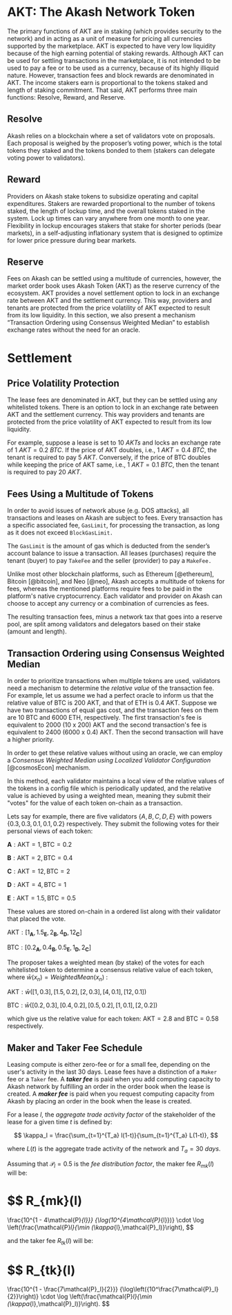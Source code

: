 # AKT: The Akash Network Token

The primary functions of AKT are in staking (which provides security to the network) and in acting as a unit of measure for pricing all currencies supported by the marketplace. AKT is expected to have very low liquidity because of the high earning potential of staking rewards. Although AKT can be used for settling transactions in the marketplace, it is not intended to be used to pay a fee or to be used as a currency, because of its highly illiquid nature. However, transaction fees and block rewards are denominated in AKT. The income stakers earn is proportional to the tokens staked and length of staking commitment. That said, AKT performs three main functions: Resolve, Reward, and Reserve.

## Resolve
Akash relies on a blockchain where a set of validators vote on proposals. Each proposal is weighed by the proposer’s voting power, which is the total tokens they staked and the tokens bonded to them (stakers can delegate voting power to validators). 

## Reward
Providers on Akash stake tokens to subsidize operating and capital expenditures. Stakers are rewarded proportional to the number of tokens staked, the length of lockup time, and the overall tokens staked in the system. Lock up times can vary anywhere from one month to one year. Flexibility in lockup encourages stakers that stake for shorter periods (bear markets), in a self-adjusting inflationary system that is designed to optimize for lower price pressure during bear markets.

## Reserve
Fees on Akash can be settled using a multitude of currencies, however, the market order book uses Akash Token (AKT) as the reserve currency of the ecosystem. AKT provides a novel settlement option to lock in an exchange rate between AKT and the settlement currency. This way, providers and tenants are protected from the price volatility of AKT expected to result from its low liquidity. In this section, we also present a mechanism “Transaction Ordering using Consensus Weighted Median” to establish exchange rates without the need for an oracle.

# Settlement 

## Price Volatility Protection

The lease fees are denominated in AKT, but they can be settled using any whitelisted tokens. There is an option to lock in an exchange rate between AKT and the settlement currency. This way providers and tenants are protected from the price volatility of AKT expected to result from its low liquidity.

For example, suppose a lease is set to $10~AKTs$ and locks an exchange rate of $1~AKT = 0.2~BTC$. If the price of AKT doubles, i.e., $1~AKT = 0.4~BTC$, the tenant is required to pay $5~AKT$. Conversely, if the price of BTC doubles while keeping the price of AKT same, i.e., $1~AKT = 0.1~BTC$, then the tenant is required to pay $20~AKT$.
		
## Fees Using a Multitude of Tokens

In order to avoid issues of network abuse (e.g. DOS attacks), all transactions and leases on Akash are subject to fees. Every transaction has a specific associated fee, `GasLimit`, for processing the transaction, as long as it does not exceed `BlockGasLimit.`

The `GasLimit` is the amount of gas which is deducted from the sender’s account balance to issue a transaction. All leases (purchases) require the tenant (buyer) to pay `TakeFee` and the seller (provider) to pay a `MakeFee.` 

Unlike most other blockchain platforms, such as Ethereum [@ethereum], Bitcoin [@bitcoin], and Neo [@neo], Akash accepts a multitude of tokens for fees, whereas the mentioned platforms require fees to be paid in the platform's native cryptocurrency. Each validator and provider on Akash can choose to accept any currency or a combination of currencies as fees.

The resulting transaction fees, minus a network tax that goes into a reserve pool, are split among validators and delegators based on their stake (amount and length).

## Transaction Ordering using Consensus Weighted Median

In order to prioritize transactions when multiple tokens are used, validators need a mechanism to determine the *relative value* of the transaction fee. For example, let us assume we had a perfect oracle to inform us that the relative value of BTC is 200 AKT, and that of ETH is 0.4 AKT. Suppose we have two transactions of equal gas cost, and the transaction fees on them are 10 BTC and 6000 ETH, respectively. The first transaction's fee is equivalent to 2000 (10 x 200) AKT and the second transaction's fee is equivalent to 2400 (6000 x 0.4) AKT. Then the second transaction will have a higher priority.

In order to get these relative values without using an oracle, we can employ a *Consensus Weighted Median using Localized Validator Configuration* [@cosmosEcon] mechanism.

In this method, each validator maintains a local view of the relative values of the tokens in a config file which is periodically updated, and the relative value is achieved by using a weighted mean, meaning they submit their "votes" for the value of each token on-chain as a transaction.

Lets say for example, there are five validators $\{A,B,C,D,E$} with powers $\{0.3,0.3,0.1,0.1,0.2\}$ respectively. They submit the following votes for their personal views of each token:

$\mathbf{A}: \mathsf{AKT} = 1, \mathsf{BTC} = 0.2$

$\mathbf{B}: \mathsf{AKT} = 2, \mathsf{BTC} = 0.4$

$\mathbf{C}: \mathsf{AKT} = 12, \mathsf{BTC} = 2$

$\mathbf{D}: \mathsf{AKT} = 4, \mathsf{BTC} = 1$

$\mathbf{E}: \mathsf{AKT} = 1.5, \mathsf{BTC} = 0.5$

These values are stored on-chain in a ordered list along with their validator that placed the vote.

$\mathsf{AKT}: [1_\mathbf{A},1.5_\mathbf{E},2_\mathbf{B},4_\mathbf{D},12_\mathbf{C}]$

$\mathsf{BTC}: [0.2_\mathbf{A},0.4_\mathbf{B},0.5_\mathbf{E},1_\mathbf{D},2_\mathbf{C}]$

The proposer takes a weighted mean (by stake) of the votes for each whitelisted token to determine a consensus relative value of each token, where $\bar{w}(x_n) = WeightedMean(x_n)$ :

$\mathsf{AKT}: \bar{w}([1,0.3],[1.5,0.2],[2,0.3],[4,0.1],[12,0.1])$

$\mathsf{BTC}: \bar{w}([0.2,0.3],[0.4,0.2],[0.5,0.2],[1,0.1],[2,0.2])$

which give us the relative value for each token: $\mathsf{AKT}= 2.8$ and $\mathsf{BTC}= 0.58$ respectively.

## Maker and Taker Fee Schedule

Leasing compute is either zero-fee or for a small fee, depending on the user's activity in the last 30 days. Lease fees have a distinction of a `Maker` fee or a `Taker` fee. A ***taker fee*** is paid when you add computing capacity to Akash network by fulfilling an order in the order book when the lease is created. A ***maker fee*** is paid when you request computing capacity from Akash by placing an order in the book when the lease is created.

For a lease $l$, the *aggregate trade activity factor* of the stakeholder of the lease for a given time $t$ is defined by:

$$
\kappa_l = \frac{\sum_{t=1}^{T_a} l(1-t)}{\sum_{t=1}^{T_a} L(1-t)},
$$

where $L(t)$ is the aggregate trade activity of the network and ${T_a = 30~days}$. 

Assuming that $\mathcal{P}_l = 0.5$ is the *fee distribution factor*, the maker fee $R_{mk}(l)$ will be:

$$
R_{mk}(l) 
= 
\frac{10^{1 - 4\mathcal{P}_{l}}}
{\log(10^{4\mathcal{P}_{l}})}
\cdot
\log \left(\frac{\mathcal{P}_l}{\min (\kappa_{l},\mathcal{P}_l)}\right),
$$

and the taker fee $R_{tk}(l)$ will be:

$$
R_{tk}(l) 
= 
\frac{10^{1 - \frac{7\mathcal{P}_l}{2}}}
{\log\left({10^\frac{7\mathcal{P}_l}{2}}\right)}
\cdot
\log \left(\frac{\mathcal{P}_l}{\min (\kappa_{l},\mathcal{P}_l)}\right).
$$

